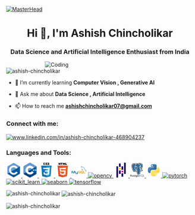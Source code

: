 [![MasterHead](https://camo.githubusercontent.com/4106f1590085e94eb49de744c8ae15e5b4788b9d0fac39a2b33848ea720a6695/68747470733a2f2f69302e77702e636f6d2f6164697479612d6268617474616368617279612e6e65742f77702d636f6e74656e742f75706c6f6164732f323032312f30392f4433535f646179372e6769663f6669743d3736372532433335362673736c3d31)](https://rishavchanda.io)

<h1 align="center">Hi 👋, I'm Ashish Chincholikar</h1>
<h3 align="center">Data Science and Artificial Intelligence Enthusiast from India</h3>
<img align="right" alt="Coding" width = "400" src = "https://cdn.dribbble.com/users/2131993/screenshots/4948736/thoughtworks-gif_dribbble.gif"
<p align="left"> <img src="https://komarev.com/ghpvc/?username=ashish-chincholikar&label=Profile%20views&color=0e75b6&style=flat" alt="ashish-chincholikar" /> </p>

- 🌱 I’m currently learning **Computer Vision , Generative AI**

- 💬 Ask me about **Data Science , Artificial Intelligence**

- 📫 How to reach me **ashishchincholikar07@gmail.com**

<h3 align="left">Connect with me:</h3>
<p align="left">
<a href="https://linkedin.com/in/www.linkedin.com/in/ashish-chincholikar-468904237" target="blank"><img align="center" src="https://raw.githubusercontent.com/rahuldkjain/github-profile-readme-generator/master/src/images/icons/Social/linked-in-alt.svg" alt="www.linkedin.com/in/ashish-chincholikar-468904237" height="30" width="40" /></a>
</p>

<h3 align="left">Languages and Tools:</h3>
<p align="left"> <a href="https://www.cprogramming.com/" target="_blank" rel="noreferrer"> <img src="https://raw.githubusercontent.com/devicons/devicon/master/icons/c/c-original.svg" alt="c" width="40" height="40"/> </a> <a href="https://www.w3schools.com/cpp/" target="_blank" rel="noreferrer"> <img src="https://raw.githubusercontent.com/devicons/devicon/master/icons/cplusplus/cplusplus-original.svg" alt="cplusplus" width="40" height="40"/> </a> <a href="https://www.w3schools.com/css/" target="_blank" rel="noreferrer"> <img src="https://raw.githubusercontent.com/devicons/devicon/master/icons/css3/css3-original-wordmark.svg" alt="css3" width="40" height="40"/> </a> <a href="https://www.w3.org/html/" target="_blank" rel="noreferrer"> <img src="https://raw.githubusercontent.com/devicons/devicon/master/icons/html5/html5-original-wordmark.svg" alt="html5" width="40" height="40"/> </a> <a href="https://www.mysql.com/" target="_blank" rel="noreferrer"> <img src="https://raw.githubusercontent.com/devicons/devicon/master/icons/mysql/mysql-original-wordmark.svg" alt="mysql" width="40" height="40"/> </a> <a href="https://opencv.org/" target="_blank" rel="noreferrer"> <img src="https://www.vectorlogo.zone/logos/opencv/opencv-icon.svg" alt="opencv" width="40" height="40"/> </a> <a href="https://pandas.pydata.org/" target="_blank" rel="noreferrer"> <img src="https://raw.githubusercontent.com/devicons/devicon/2ae2a900d2f041da66e950e4d48052658d850630/icons/pandas/pandas-original.svg" alt="pandas" width="40" height="40"/> </a> <a href="https://www.postgresql.org" target="_blank" rel="noreferrer"> <img src="https://raw.githubusercontent.com/devicons/devicon/master/icons/postgresql/postgresql-original-wordmark.svg" alt="postgresql" width="40" height="40"/> </a> <a href="https://www.python.org" target="_blank" rel="noreferrer"> <img src="https://raw.githubusercontent.com/devicons/devicon/master/icons/python/python-original.svg" alt="python" width="40" height="40"/> </a> <a href="https://pytorch.org/" target="_blank" rel="noreferrer"> <img src="https://www.vectorlogo.zone/logos/pytorch/pytorch-icon.svg" alt="pytorch" width="40" height="40"/> </a> <a href="https://scikit-learn.org/" target="_blank" rel="noreferrer"> <img src="https://upload.wikimedia.org/wikipedia/commons/0/05/Scikit_learn_logo_small.svg" alt="scikit_learn" width="40" height="40"/> </a> <a href="https://seaborn.pydata.org/" target="_blank" rel="noreferrer"> <img src="https://seaborn.pydata.org/_images/logo-mark-lightbg.svg" alt="seaborn" width="40" height="40"/> </a> <a href="https://www.tensorflow.org" target="_blank" rel="noreferrer"> <img src="https://www.vectorlogo.zone/logos/tensorflow/tensorflow-icon.svg" alt="tensorflow" width="40" height="40"/> </a> </p>

<p><img align="left" src="https://github-readme-stats.vercel.app/api/top-langs?username=ashish-chincholikar&show_icons=true&locale=en&layout=compact" alt="ashish-chincholikar" /></p>

<p>&nbsp;<img align="center" src="https://github-readme-stats.vercel.app/api?username=ashish-chincholikar&show_icons=true&locale=en" alt="ashish-chincholikar" /></p>

<p><img align="center" src="https://github-readme-streak-stats.herokuapp.com/?user=ashish-chincholikar&" alt="ashish-chincholikar" /></p>
